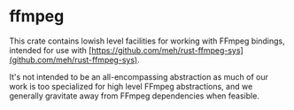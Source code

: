 # ffmpeg

This crate contains lowish level facilities for working with FFmpeg bindings, intended for use with [https://github.com/meh/rust-ffmpeg-sys](github.com/meh/rust-ffmpeg-sys).

It's not intended to be an all-encompassing abstraction as much of our work is too specialized for high level FFmpeg abstractions, and we generally gravitate away from FFmpeg dependencies when feasible.

